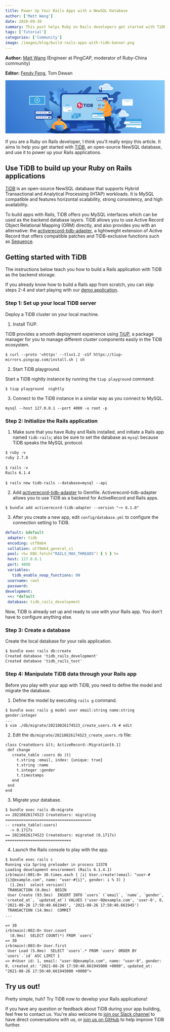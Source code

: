 ```yaml
---
title: Power Up Your Rails Apps with a NewSQL Database
author: ['Matt Wang']
date: 2020-09-30
summary: This post helps Ruby on Rails developers get started with TiDB and use it as the backend storage layer of Rails applications.
tags: ['Tutorial']
categories: ['Community']
image: /images/blog/build-rails-apps-with-tidb-banner.png
---
```


**Author:** [Matt Wang](https://github.com/hooopo) (Engineer at PingCAP, moderator of Ruby-China community)

**Editor:** [Fendy Feng](https://github.com/septemberfd), Tom Dewan

![Build a Rails App with a NewSQL Database](media/build-rails-apps-with-a-newsql-database.png)

If you are a Ruby on Rails developer, I think you'll really enjoy this article. It aims to help you get started with [TiDB](https://github.com/pingcap/tidb), an open-source NewSQL database, and use it to power up your Rails applications.

## Use TiDB to build up your Ruby on Rails applications

[TiDB](https://github.com/pingcap/tidb) is an open-source NewSQL database that supports Hybrid Transactional and Analytical Processing (HTAP) workloads. It is MySQL compatible and features horizontal scalability, strong consistency, and high availability.

To build apps with Rails, TiDB offers you MySQL interfaces which can be used as the backend database layers. TiDB allows you to use Active Record Object Relational Mapping (ORM) directly, and also provides you with an alternative: the [activerecord-tidb-adapter](https://github.com/pingcap/activerecord-tidb-adapter), a lightweight extension of Active Record that offers compatible patches and TiDB-exclusive functions such as [Sequence](https://docs.pingcap.com/tidb/stable/sql-statement-create-sequence).

## Getting started with TiDB

The instructions below teach you how to build a Rails application with TiDB as the backend storage.

If you already know how to build a Rails app from scratch, you can skip steps 2-4 and start playing with our [demo application](https://github.com/hooopo/rails-tidb).

### Step 1: Set up your local TiDB server

Deploy a TiDB cluster on your local machine.

1. Install TiUP.

TiDB provides a smooth deployment experience using [TiUP](https://docs.pingcap.com/tidb/stable/tiup-overview), a package manager for you to manage different cluster components easily in the TiDB ecosystem.

```shell
$ curl --proto '=https' --tlsv1.2 -sSf https://tiup-mirrors.pingcap.com/install.sh | sh
```

2. Start TiDB playground.

Start a TiDB nightly instance by running the `tiup playground` command:

```shell
$ tiup playground  nightly
```

3. Connect to the TiDB instance in a similar way as you connect to MySQL.

```
mysql --host 127.0.0.1 --port 4000 -u root -p
```

### Step 2: Initialize the Rails application

1. Make sure that you have Ruby and Rails installed, and  initiate a Rails app named `tidb-rails`; also be sure to set the database as `mysql` because TiDB speaks the MySQL protocol.

```
$ ruby -v
ruby 2.7.0

$ rails -v
Rails 6.1.4

$ rails new tidb-rails --database=mysql --api
```

2. Add [activerecord-tidb-adapter](https://github.com/pingcap/activerecord-tidb-adapter) to Gemfile. Activerecord-tidb-adapter allows you to use TiDB as a backend for ActiveRecord and Rails apps.

```
$ bundle add activerecord-tidb-adapter --version "~> 6.1.0"
```

3. After you create a new app, edit `config/database.yml` to configure the connection setting to TiDB.

```yaml
default: &default
 adapter: tidb
 encoding: utf8mb4
 collation: utf8mb4_general_ci
 pool: <%= ENV.fetch("RAILS_MAX_THREADS") { 5 } %>
 host: 127.0.0.1
 port: 4000
 variables:
   tidb_enable_noop_functions: ON
 username: root
 password:
development:
 <<: *default
 database: tidb_rails_development
```

Now, TiDB is already set up and ready to use with your Rails app. You don't have to configure anything else.

### Step 3: Create a database

Create the local database for your rails application.

```
$ bundle exec rails db:create
Created database 'tidb_rails_development'
Created database 'tidb_rails_test'
```

### Step 4: Manipulate TiDB data through your Rails app

Before you play with your app with TiDB, you need to define the model and migrate the database.

1. Define the model by executing `rails g` command.

```
$ bundle exec rails g model user email:string name:string gender:integer
...
$ vim ./db/migrate/20210826174523_create_users.rb # edit
```

2. Edit the `db/migrate/20210826174523_create_users.rb` file:

```
class CreateUsers &lt; ActiveRecord::Migration[6.1]
 def change
   create_table :users do |t|
     t.string :email, index: {unique: true}
     t.string :name
     t.integer :gender
     t.timestamps
   end
 end
end
```

3. Migrate your database.

```
$ bundle exec rails db:migrate
== 20210826174523 CreateUsers: migrating ======================================
-- create_table(:users)
  -> 0.1717s
== 20210826174523 CreateUsers: migrated (0.1717s) =============================
```

4. Launch the Rails console to play with the app.

```
$ bundle exec rails c
Running via Spring preloader in process 13378
Loading development environment (Rails 6.1.4.1)
irb(main):001:0> 30.times.each { |i| User.create!(email: "user-#{i}@example.com", name: "user-#{i}", gender: i % 3) }
  (1.2ms)  select version()
 TRANSACTION (0.8ms)  BEGIN
 User Create (93.5ms)  INSERT INTO `users` (`email`, `name`, `gender`, `created_at`, `updated_at`) VALUES ('user-0@example.com', 'user-0', 0, '2021-08-26 17:50:40.661945', '2021-08-26 17:50:40.661945')
 TRANSACTION (14.9ms)  COMMIT
...

=> 30
irb(main):002:0> User.count
  (8.9ms)  SELECT COUNT(*) FROM `users`
=> 30
irb(main):003:0> User.first
 User Load (5.8ms)  SELECT `users`.* FROM `users` ORDER BY `users`.`id` ASC LIMIT 1
=> #<User id: 1, email: "user-0@example.com", name: "user-0", gender: 0, created_at: "2021-08-26 17:50:40.661945000 +0000", updated_at: "2021-08-26 17:50:40.661945000 +0000">
```

## Try us out!

Pretty simple, huh? Try TiDB now to develop your Rails applications!

If you have any question or feedback about TiDB during your app building, feel free to contact us. You're also welcome to [join our Slack channel](https://slack.tidb.io/invite?team=tidb-community&channel=sig-k8s&ref=pingcap-blog) to have direct conversations with us, or [join us on GitHub](https://github.com/pingcap/tidb) to help improve TiDB further.
